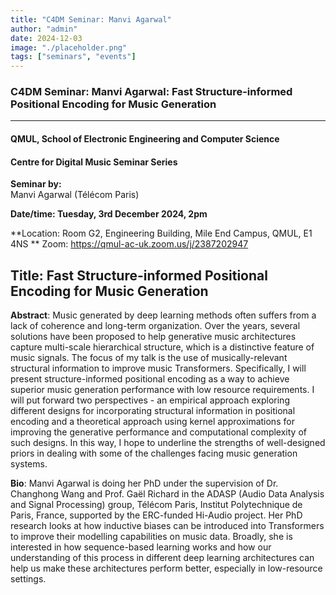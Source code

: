 ```yaml
---
title: "C4DM Seminar: Manvi Agarwal"
author: "admin"
date: 2024-12-03
image: "./placeholder.png"
tags: ["seminars", "events"]
---
```


### C4DM Seminar: Manvi Agarwal: Fast Structure-informed Positional Encoding for Music Generation
-----------------

#### QMUL, School of Electronic Engineering and Computer Science

#### Centre for Digital Music Seminar Series

**Seminar by:**   
   Manvi Agarwal (Télécom Paris)

**Date/time:  Tuesday, 3rd December 2024, 2pm**

**Location: Room G2, Engineering Building, Mile End Campus, QMUL, E1 4NS **
Zoom: https://qmul-ac-uk.zoom.us/j/2387202947


<b>Title</b>: Fast Structure-informed Positional Encoding for Music Generation
-----------------

<b>Abstract</b>:  Music generated by deep learning methods often suffers from a lack of coherence and long-term organization. Over the years, several solutions have been proposed to help generative music architectures capture multi-scale hierarchical structure, which is a distinctive feature of music signals. The focus of my talk is the use of musically-relevant structural information to improve music Transformers. Specifically, I will present structure-informed positional encoding as a way to achieve superior music generation performance with low resource requirements. I will put forward two perspectives - an empirical approach exploring different designs for incorporating structural information in positional encoding and a theoretical approach using kernel approximations for improving the generative performance and computational complexity of such designs. In this way, I hope to underline the strengths of well-designed priors in dealing with some of the challenges facing music generation systems.

<b>Bio</b>: Manvi Agarwal is doing her PhD under the supervision of Dr. Changhong Wang and Prof. Gaël Richard in the ADASP (Audio Data Analysis and Signal Processing) group, Télécom Paris, Institut Polytechnique de Paris, France, supported by the ERC-funded Hi-Audio project. Her PhD research looks at how inductive biases can be introduced into Transformers to improve their modelling capabilities on music data. Broadly, she is interested in how sequence-based learning works and how our understanding of this process in different deep learning architectures can help us make these architectures perform better, especially in low-resource settings.
